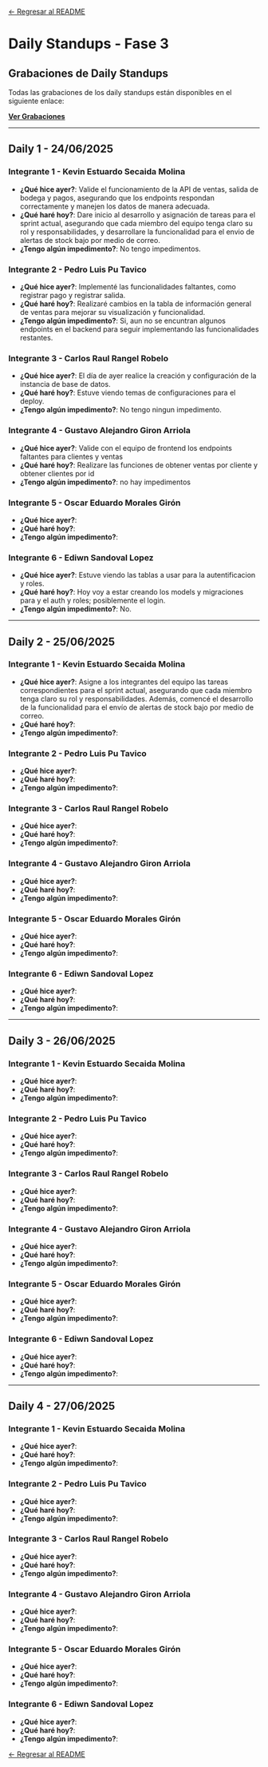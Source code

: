 [← Regresar al README](../../../README.md)

# Daily Standups - Fase 3

## Grabaciones de Daily Standups

Todas las grabaciones de los daily standups están disponibles en el siguiente enlace:

**[Ver Grabaciones](https://drive.google.com/drive/folders/1b91diDGSCBJOMDy6OYVzBlRN9n-l_FB9?usp=sharing)**

---

## Daily 1 - 24/06/2025

### Integrante 1 - Kevin Estuardo Secaida Molina
- **¿Qué hice ayer?**: Valide el funcionamiento de la API de ventas, salida de bodega y pagos, asegurando que los endpoints respondan correctamente y manejen los datos de manera adecuada.
- **¿Qué haré hoy?**: Dare inicio al desarrollo y asignación de tareas para el sprint actual, asegurando que cada miembro del equipo tenga claro su rol y responsabilidades, y desarrollare la funcionalidad para el envio de alertas de stock bajo por medio de correo.
- **¿Tengo algún impedimento?**: No tengo impedimentos.

### Integrante 2 - Pedro Luis Pu Tavico
- **¿Qué hice ayer?**: Implementé las funcionalidades faltantes, como registrar pago y registrar salida.
- **¿Qué haré hoy?**: Realizaré cambios en la tabla de información general de ventas para mejorar su visualización y funcionalidad.
- **¿Tengo algún impedimento?**: Si, aun no se encuntran algunos endpoints en el backend para seguir implementando las funcionalidades restantes.

### Integrante 3 - Carlos Raul Rangel Robelo
- **¿Qué hice ayer?**: El día de ayer realice la creación y configuración de la instancia de base de datos.
- **¿Qué haré hoy?**: Estuve viendo temas de configuraciones para el deploy.
- **¿Tengo algún impedimento?**:  No tengo ningun impedimento.

### Integrante 4 - Gustavo Alejandro Giron Arriola
- **¿Qué hice ayer?**: Valide con el equipo de frontend los endpoints faltantes para clientes y ventas
- **¿Qué haré hoy?**: Realizare las funciones de obtener ventas por cliente y obtener clientes por id
- **¿Tengo algún impedimento?**: no hay impedimentos

### Integrante 5 - Oscar Eduardo Morales Girón
- **¿Qué hice ayer?**: 
- **¿Qué haré hoy?**: 
- **¿Tengo algún impedimento?**: 

### Integrante 6 - Ediwn Sandoval Lopez
- **¿Qué hice ayer?**: Estuve viendo las tablas a usar para la autentificacion y roles.
- **¿Qué haré hoy?**: Hoy voy a estar creando los models y migraciones para y el auth y roles; posiblemente el login.
- **¿Tengo algún impedimento?**: No.

---

## Daily 2 - 25/06/2025

### Integrante 1 - Kevin Estuardo Secaida Molina
- **¿Qué hice ayer?**: Asigne a los integrantes del equipo las tareas correspondientes para el sprint actual, asegurando que cada miembro tenga claro su rol y responsabilidades. Además, comencé el desarrollo de la funcionalidad para el envío de alertas de stock bajo por medio de correo.
- **¿Qué haré hoy?**: 
- **¿Tengo algún impedimento?**: 

### Integrante 2 - Pedro Luis Pu Tavico
- **¿Qué hice ayer?**: 
- **¿Qué haré hoy?**: 
- **¿Tengo algún impedimento?**: 

### Integrante 3 - Carlos Raul Rangel Robelo
- **¿Qué hice ayer?**: 
- **¿Qué haré hoy?**: 
- **¿Tengo algún impedimento?**: 

### Integrante 4 - Gustavo Alejandro Giron Arriola
- **¿Qué hice ayer?**: 
- **¿Qué haré hoy?**: 
- **¿Tengo algún impedimento?**: 

### Integrante 5 - Oscar Eduardo Morales Girón
- **¿Qué hice ayer?**: 
- **¿Qué haré hoy?**: 
- **¿Tengo algún impedimento?**: 

### Integrante 6 - Ediwn Sandoval Lopez
- **¿Qué hice ayer?**: 
- **¿Qué haré hoy?**: 
- **¿Tengo algún impedimento?**: 

---

## Daily 3 - 26/06/2025

### Integrante 1 - Kevin Estuardo Secaida Molina
- **¿Qué hice ayer?**: 
- **¿Qué haré hoy?**: 
- **¿Tengo algún impedimento?**: 

### Integrante 2 - Pedro Luis Pu Tavico
- **¿Qué hice ayer?**: 
- **¿Qué haré hoy?**: 
- **¿Tengo algún impedimento?**: 

### Integrante 3 - Carlos Raul Rangel Robelo
- **¿Qué hice ayer?**: 
- **¿Qué haré hoy?**: 
- **¿Tengo algún impedimento?**: 

### Integrante 4 - Gustavo Alejandro Giron Arriola
- **¿Qué hice ayer?**: 
- **¿Qué haré hoy?**: 
- **¿Tengo algún impedimento?**: 

### Integrante 5 - Oscar Eduardo Morales Girón
- **¿Qué hice ayer?**: 
- **¿Qué haré hoy?**: 
- **¿Tengo algún impedimento?**: 

### Integrante 6 - Ediwn Sandoval Lopez
- **¿Qué hice ayer?**: 
- **¿Qué haré hoy?**: 
- **¿Tengo algún impedimento?**: 

---

## Daily 4 - 27/06/2025

### Integrante 1 - Kevin Estuardo Secaida Molina
- **¿Qué hice ayer?**: 
- **¿Qué haré hoy?**: 
- **¿Tengo algún impedimento?**: 

### Integrante 2 - Pedro Luis Pu Tavico
- **¿Qué hice ayer?**: 
- **¿Qué haré hoy?**: 
- **¿Tengo algún impedimento?**: 

### Integrante 3 - Carlos Raul Rangel Robelo
- **¿Qué hice ayer?**: 
- **¿Qué haré hoy?**: 
- **¿Tengo algún impedimento?**: 

### Integrante 4 - Gustavo Alejandro Giron Arriola
- **¿Qué hice ayer?**: 
- **¿Qué haré hoy?**: 
- **¿Tengo algún impedimento?**: 

### Integrante 5 - Oscar Eduardo Morales Girón
- **¿Qué hice ayer?**: 
- **¿Qué haré hoy?**: 
- **¿Tengo algún impedimento?**: 

### Integrante 6 - Ediwn Sandoval Lopez
- **¿Qué hice ayer?**: 
- **¿Qué haré hoy?**: 
- **¿Tengo algún impedimento?**: 

[← Regresar al README](../../../README.md)
